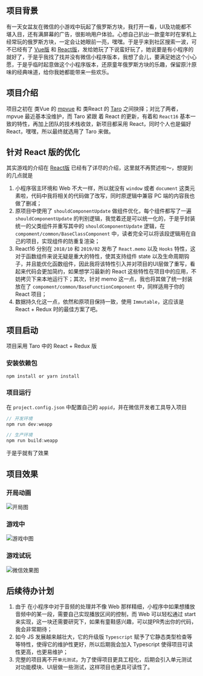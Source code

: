 ## 项目背景

有一天女盆友在微信的小游戏中玩起了俄罗斯方块，我打开一看，UI及功能都不堪入目，还有满屏幕的广告，很影响用户体验。心想自己扒出一款童年时在掌机上经常玩的俄罗斯方块，一定会让她眼前一亮，嘿嘿。于是乎来到社区搜索一波，可不已经有了 [Vue版](https://github.com/Binaryify/vue-tetris) 和 [React版](https://github.com/chvin/react-tetris)，发给她玩了下说蛮好玩了，她说要是有小程序的就好了，于是乎我找了找并没有微信小程序版本，我想了会儿，要满足她这个小心愿，于是乎临时起意做这个小程序版本，还原童年俄罗斯方块的乐趣，保留原汁原味的经典味道，给你我她都能带来一些欢乐。

## 项目介绍

项目之初在 类Vue 的 [mpvue](https://github.com/Meituan-Dianping/mpvue) 和 类React 的 [Taro](https://github.com/NervJS/taro) 之间抉择；对比了两者，mpvue 最近基本没维护，而 Taro 紧跟 着 React 的更新，有着和 `React16` 基本一致的特性，再加上团队的技术栈收敛，新项目都采用 React，同时个人也是偏好 React，嘿嘿，所以最终就选用了 Taro 来做。

## 针对 React 版的优化

其实游戏的介绍在 [React版](https://github.com/chvin/react-tetris) 已经有了详尽的介绍，这里就不再赘述啦～，想提到的几点就是

1. 小程序宿主环境和 Web 不大一样，所以就没有 `window` 或者 `document` 这类元素啦，代码中我将相关的代码做了改写，同时原逻辑中兼容 PC 端的内容我也做了删减；
2. 原项目中使用了 `shouldComponentUpdate` 做组件优化，每个组件都写了一遍 `shouldComponentUpdate` 的判别逻辑，我觉着还是可以统一化的，于是乎封装统一的父类组件并重写其中的 `shouldComponentUpdate` 逻辑，在 `compoment/common/BaseClassComponent` 中，读者完全可以将该段逻辑用在自己的项目，实现组件的防重复渲染；
3. React16 分别在 `2018/10` 和 `2019/02` 发布了 `React.memo` 以及 `Hooks` 特性，这对于函数组件来说无疑是重大的特性，使其支持组件 state 以及生命周期钩子，并且能优化函数组件，因此我将该特性引入并对项目的UI层做了重写，看起来代码会更加简约，如果想学习最新的 React 这些特性在项目中的应用，不妨拷贝下来本地运行下；其次，针对 memo 这一点，我也将其做了统一封装放在了 `compoment/common/BaseFunctionComponent` 中，同样适用于你的 React 项目；
4. 数据持久化这一点，依然和原项目保持一致，使用 `Immutable`，这应该是 React + Redux 时的最佳方案了吧。


## 项目启动

项目采用 Taro 中的 React + Redux 版

### 安装依赖包

``` bash
npm install or yarn install

```

### 项目运行

在 `project.config.json` 中配置自己的 `appid`，并在微信开发者工具导入项目

``` js
// 开发环境
npm run dev:weapp

// 生产环境
npm run build:weapp

```
于是乎就有了效果

## 项目效果

### 开局动画

![开局图](https://p0.meituan.net/travelcube/edf47e04ea8843c1c5d725725ce01c72484444.png)

### 游戏中

![游戏中图](https://p0.meituan.net/travelcube/db3ada8a9398220916ae4e7357e6b6aa492805.png)

### 游戏试玩

![微信效果图](https://p0.meituan.net/travelcube/f2307e1979221e994e519a29a63ff52e2380401.gif)

## 后续待办计划

1. 由于 在小程序中对于音频的处理并不像 Web 那样精细，小程序中如果想播放音频中的某一段，需要自己实现播放区间的控制，而 Web 可以轻松通过 start 来实现，这一块还需要研究下，如果有童鞋感兴趣，可以提PR秀出你的代码，我会非常期待；
2. 如今 JS 发展越来越壮大，它的升级版 `Typescript` 赋予了它静态类型检查等等特性，使得它的维护性更好，所以后期我会加入 Typescript 使得项目可读性更高，也更易维护；
3. 完整的项目离不开`单元测试`，为了使得项目更具工程化，后期会引入单元测试对功能模块、UI层做一些测试，这样项目也更具可读性了。

